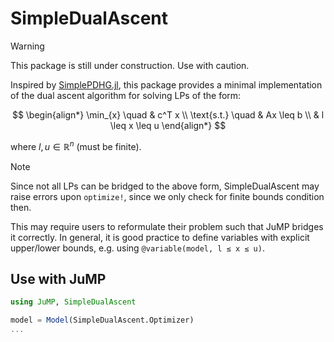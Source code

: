 # SimpleDualAscent

> [!WARNING]
> This package is still under construction. Use with caution.

Inspired by [SimplePDHG.jl](https://github.com/Shuvomoy/SimplePDHG.jl), this package provides a minimal implementation of
the dual ascent algorithm for solving LPs of the form:

$$
\begin{align*}
\min_{x} \quad &  c^T x \\
\text{s.t.} \quad &  Ax \leq b \\
&  l \leq x \leq u
\end{align*}
$$

where $l,u\in\mathbb{R}^n$ (must be finite).

> [!NOTE]
> Since not all LPs can be bridged to the above form, SimpleDualAscent may raise errors upon `optimize!`, since we only check for finite bounds condition then.
> 
> This may require users to reformulate their problem such that JuMP bridges it correctly. In general, it is good practice to define variables with explicit upper/lower bounds, e.g. using `@variable(model, l ≤ x ≤ u)`.

## Use with JuMP

```julia
using JuMP, SimpleDualAscent

model = Model(SimpleDualAscent.Optimizer)
...
```